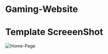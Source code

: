 # Gaming-Website

# Template ScreeenShot
![Home-Page](https://github.com/Arshsandal/Gaming-Website/assets/124792150/32dde34e-14a6-480d-9751-5ee1dedbd121)

